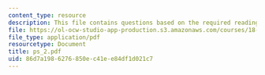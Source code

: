 ```yaml
---
content_type: resource
description: This file contains questions based on the required reading for the course.
file: https://ol-ocw-studio-app-production.s3.amazonaws.com/courses/18-307-integral-equations-spring-2006/86d7a1986276850ec41ee84df1d021c7_ps_2.pdf
file_type: application/pdf
resourcetype: Document
title: ps_2.pdf
uid: 86d7a198-6276-850e-c41e-e84df1d021c7
---
```


